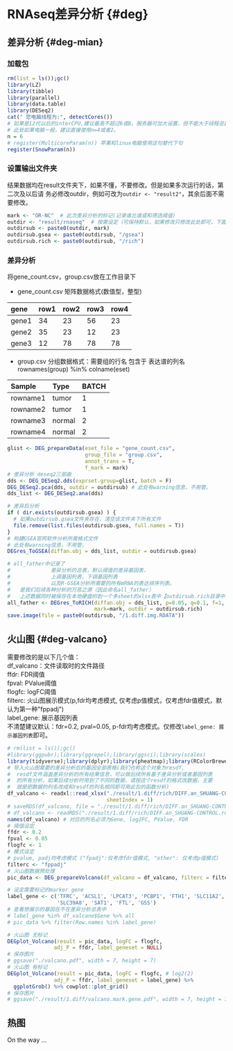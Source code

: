 # RNAseq差异分析 {#deg}

## 差异分析 {#deg-mian}
### 加载包

```r
rm(list = ls());gc()
library(LZ)
library(tibble)
library(parallel)
library(data.table)
library(DESeq2)
cat(" 您电脑线程为:", detectCores())
# 如果是12代以后的interCPU,建议最高不超过6或8。服务器可加大设置，但不能大于线程总数。
# 此处如果电脑一般，建议直接使用n=4或者2。
n = 6  
# register(MulticoreParam(n)) 苹果和linux电脑使用这句替代下句
register(SnowParam(n))
```

### 设置输出文件夹
结果数据均在result文件夹下，如果不懂，不要修改。但是如果多次运行的话，第二次及以后请
务必修改outdir，例如可改为`outdir <- "result2"`，其余后面不需要修改。

```r
mark <- "OR-NC"  # 此次差异分析的标记(记录谁比谁或和筛选阈值)
outdir <- "result/rnaseq"  # 按需设定（可保持默认，如果修改只修改此处即可，下面无需修改）
outdirsub <- paste0(outdir, mark)
outdirsub.gsea <- paste0(outdirsub, "/gsea")
outdirsub.rich <- paste0(outdirsub, "/rich")
```

### 差异分析
将gene_count.csv，group.csv放在工作目录下

* gene_count.csv 矩阵数据格式(数值型，整型)

| gene  | row1 | row2 | row3  | row4|
| :---  | :--- | :--- | :---  | :---|
| gene1 |  34  |  23  |  56   |  23 |
| gene2 |  35  |  23  |  12   |  23 |
| gene3 |  12  |  78  |  78   |  78 |

* group.csv 分组数据格式：需要组的行名 包含于 表达谱的列名 rownames(group) %in% colname(eset)

| Sample   |   Type    | BATCH|
| :----    | :----     | :----|
| rowname1 |   tumor   |  1   |
| rowname2 |   tumor   |  1   |
| rowname3 |   normal  |  2   |
| rowname4 |   normal  |  2   |

```r
glist <- DEG_prepareData(eset_file = "gene_count.csv",
                         group_file = "group.csv",
                         annot_trans = T,
                         f_mark = mark)
# 差异分析 deseq2三部曲
dds <- DEG_DESeq2.dds(exprset.group=glist, batch = F)
DEG_DESeq2.pca(dds, outdir = outdirsub) # 此处有warning信息，不用管。
dds_list <- DEG_DESeq2.ana(dds)

# 差异后分析
if ( dir.exists(outdirsub.gsea) ) {
  # 如果outdirsub.gsea文件夹存在，清空该文件夹下所有文件
  file.remove(list.files(outdirsub.gsea, full.names = T))
}
# 构建GSEA官网软件分析所需格式文件
# 此处有warning信息，不用管。
DEGres_ToGSEA(diffan.obj = dds_list, outdir = outdirsub.gsea) 

# all_father中记录了
#             差异分析的总表，默认阈值的差异基因表，
#             上调基因列表，下调基因列表
#             以及R-GSEA分析所需要的所有mRNA的表达排序列表。
#   是我们后续各种分析的万恶之源（因此命名all_father）
#   上述数据同时被保存在本地硬盘的到一个多sheet的xlsx表中【outdirsub.rich目录中】
all_father <- DEGres_ToRICH(diffan.obj = dds_list, p=0.05, q=0.1, f=1,
                            mark=mark, outdir = outdirsub.rich)
save.image(file = paste0(outdirsub, "/1.diff.img.RDATA"))
```

## 火山图 {#deg-valcano}
需要修改的是以下几个值：<br/>
df_valcano：文件读取时的文件路径<br/>
ffdr: FDR阈值<br/>
fpval: PValue阈值<br/>
flogfc: logFC阈值<br/>
filterc: 火山图展示模式(p,fdr均考虑模式, 仅考虑p值模式，仅考虑fdr值模式，默认为第一种"fppadj")<br/>
label_gene: 展示基因列表<br/>
不清楚建议默认：fdr=0.2, pval=0.05, p-fdr均考虑模式。仅修改`label_gene: 展示基因列表`即可。

```r
# rm(list = ls());gc()
#library(ggpubr);library(ggrepel);library(ggsci);library(scales)
library(tidyverse);library(dplyr);library(pheatmap);library(RColorBrewer)
# 导入火山图需要的差异分析后的基因全部表格(我们也称这个对象为resdf,
#  resdf文件涵盖差异分析的所有结果信息，可以做后续所有基于差异分析或者基因列表
#  的所有分析，如果后续分析时用到了不同的数据，请按这个resdf的格式改数据，主要
#  就是把数据的列名改成和resdf的列名相同即可用此包的函数分析)
df_valcano <- readxl::read_xlsx("./result/1.diff/rich/DIFF.an_SHUANG-CONTROL.xlsx",
                                sheetIndex = 1)
# saveRDS(df_valcano, file = "./result/1.diff/rich/DIFF.an_SHUANG-CONTROL.rds")
# df_valcano <- readRDS("./result/1.diff/rich/DIFF.an_SHUANG-CONTROL.rds")
names(df_valcano) # 对应的列名必须为Gene, log2FC, PValue, FDR
# 阈值设定
ffdr <- 0.2
fpval <- 0.05
flogfc <- 1
# 模式设定
# pvalue, padj均考虑模式 ("fpadj":仅考虑fdr值模式, "other": 仅考虑p值模式)
filterc <- "fppadj" 
# 火山图数据预处理
pic_data <- DEG_prepareVolcano(df_valcano = df_valcano, filterc = filterc)

# 设定需要标记的marker gene
label_gene <- c('TFRC', 'ACSL1', 'LPCAT3', 'PCBP1', 'FTH1', 'SLC11A2',
                'SLC39A8', 'SAT1', 'FTL', 'GSS')
# 查看想展示的基因在不在差异分析总表中
# label_gene %in% df_valcano$Gene %>% all
# pic_data %>% filter(Row.names %in% label_gene)

# 火山图 无标记
DEGplot_Volcano(result = pic_data, logFC = flogfc,
               adj_P = ffdr, label_geneset = NULL)
# 保存图片
# ggsave("./valcano.pdf", width = 7, height = 7)
# 火山图 有标记
DEGplot_Volcano(result = pic_data, logFC = flogfc, # log2(2)
               adj_P = ffdr, label_geneset = label_gene) %>%
  ggplotGrob() %>% cowplot::plot_grid()
# 保存图片
# ggsave("./result/1.diff/valcano.mark.gene.pdf", width = 7, height = 7)
```

## 热图
On the way ...
